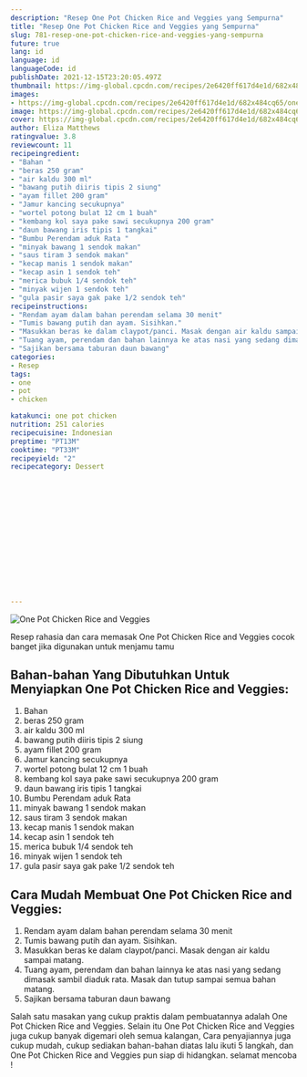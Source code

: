 ```yaml
---
description: "Resep One Pot Chicken Rice and Veggies yang Sempurna"
title: "Resep One Pot Chicken Rice and Veggies yang Sempurna"
slug: 781-resep-one-pot-chicken-rice-and-veggies-yang-sempurna
future: true
lang: id
language: id
languageCode: id
publishDate: 2021-12-15T23:20:05.497Z 
thumbnail: https://img-global.cpcdn.com/recipes/2e6420ff617d4e1d/682x484cq65/one-pot-chicken-rice-and-veggies-foto-resep-utama.webp
images:
- https://img-global.cpcdn.com/recipes/2e6420ff617d4e1d/682x484cq65/one-pot-chicken-rice-and-veggies-foto-resep-utama.webp
image: https://img-global.cpcdn.com/recipes/2e6420ff617d4e1d/682x484cq65/one-pot-chicken-rice-and-veggies-foto-resep-utama.webp
cover: https://img-global.cpcdn.com/recipes/2e6420ff617d4e1d/682x484cq65/one-pot-chicken-rice-and-veggies-foto-resep-utama.webp
author: Eliza Matthews
ratingvalue: 3.8
reviewcount: 11
recipeingredient:
- "Bahan "
- "beras 250 gram"
- "air kaldu 300 ml"
- "bawang putih diiris tipis 2 siung"
- "ayam fillet 200 gram"
- "Jamur kancing secukupnya"
- "wortel potong bulat 12 cm 1 buah"
- "kembang kol saya pake sawi secukupnya 200 gram"
- "daun bawang iris tipis 1 tangkai"
- "Bumbu Perendam aduk Rata "
- "minyak bawang 1 sendok makan"
- "saus tiram 3 sendok makan"
- "kecap manis 1 sendok makan"
- "kecap asin 1 sendok teh"
- "merica bubuk 1/4 sendok teh"
- "minyak wijen 1 sendok teh"
- "gula pasir saya gak pake 1/2 sendok teh"
recipeinstructions:
- "Rendam ayam dalam bahan perendam selama 30 menit"
- "Tumis bawang putih dan ayam. Sisihkan."
- "Masukkan beras ke dalam claypot/panci. Masak dengan air kaldu sampai matang."
- "Tuang ayam, perendam dan bahan lainnya ke atas nasi yang sedang dimasak sambil diaduk rata. Masak dan tutup sampai semua bahan matang."
- "Sajikan bersama taburan daun bawang"
categories:
- Resep
tags:
- one
- pot
- chicken

katakunci: one pot chicken 
nutrition: 251 calories
recipecuisine: Indonesian
preptime: "PT13M"
cooktime: "PT33M"
recipeyield: "2"
recipecategory: Dessert


     
    
    
    
    
    
    
    
    
    
    
      
    
---
```



![One Pot Chicken Rice and Veggies](https://img-global.cpcdn.com/recipes/2e6420ff617d4e1d/682x484cq65/one-pot-chicken-rice-and-veggies-foto-resep-utama.webp)

Resep rahasia dan cara memasak  One Pot Chicken Rice and Veggies cocok banget jika digunakan untuk menjamu tamu

<!--inarticleads1-->

## Bahan-bahan Yang Dibutuhkan Untuk Menyiapkan One Pot Chicken Rice and Veggies:

1. Bahan 
1. beras 250 gram
1. air kaldu 300 ml
1. bawang putih diiris tipis 2 siung
1. ayam fillet 200 gram
1. Jamur kancing secukupnya
1. wortel potong bulat 12 cm 1 buah
1. kembang kol saya pake sawi secukupnya 200 gram
1. daun bawang iris tipis 1 tangkai
1. Bumbu Perendam aduk Rata 
1. minyak bawang 1 sendok makan
1. saus tiram 3 sendok makan
1. kecap manis 1 sendok makan
1. kecap asin 1 sendok teh
1. merica bubuk 1/4 sendok teh
1. minyak wijen 1 sendok teh
1. gula pasir saya gak pake 1/2 sendok teh



<!--inarticleads2-->

## Cara Mudah Membuat One Pot Chicken Rice and Veggies:

1. Rendam ayam dalam bahan perendam selama 30 menit
1. Tumis bawang putih dan ayam. Sisihkan.
1. Masukkan beras ke dalam claypot/panci. Masak dengan air kaldu sampai matang.
1. Tuang ayam, perendam dan bahan lainnya ke atas nasi yang sedang dimasak sambil diaduk rata. Masak dan tutup sampai semua bahan matang.
1. Sajikan bersama taburan daun bawang




Salah satu masakan yang cukup praktis dalam pembuatannya adalah  One Pot Chicken Rice and Veggies. Selain itu  One Pot Chicken Rice and Veggies  juga cukup banyak digemari oleh semua kalangan, Cara penyajiannya juga cukup mudah, cukup sediakan bahan-bahan diatas lalu ikuti 5 langkah, dan  One Pot Chicken Rice and Veggies  pun siap di hidangkan. selamat mencoba !
